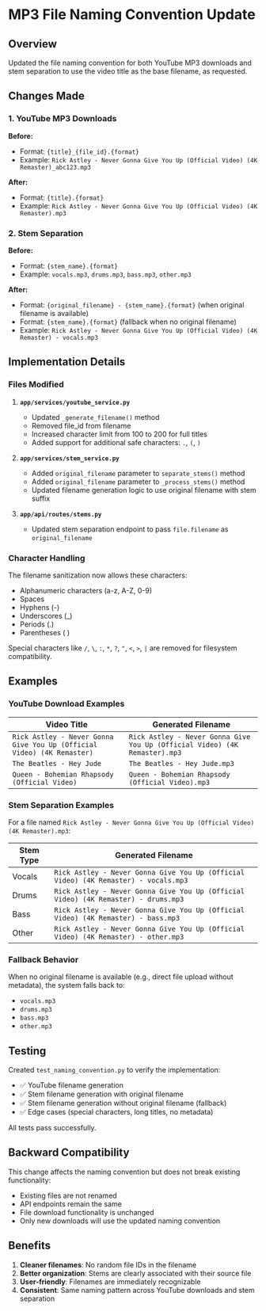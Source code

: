 # MP3 File Naming Convention Update

## Overview

Updated the file naming convention for both YouTube MP3 downloads and stem separation to use the video title as the base filename, as requested.

## Changes Made

### 1. YouTube MP3 Downloads

**Before:**
- Format: `{title}_{file_id}.{format}`
- Example: `Rick Astley - Never Gonna Give You Up (Official Video) (4K Remaster)_abc123.mp3`

**After:**
- Format: `{title}.{format}`
- Example: `Rick Astley - Never Gonna Give You Up (Official Video) (4K Remaster).mp3`

### 2. Stem Separation

**Before:**
- Format: `{stem_name}.{format}`
- Example: `vocals.mp3`, `drums.mp3`, `bass.mp3`, `other.mp3`

**After:**
- Format: `{original_filename} - {stem_name}.{format}` (when original filename is available)
- Format: `{stem_name}.{format}` (fallback when no original filename)
- Example: `Rick Astley - Never Gonna Give You Up (Official Video) (4K Remaster) - vocals.mp3`

## Implementation Details

### Files Modified

1. **`app/services/youtube_service.py`**
   - Updated `_generate_filename()` method
   - Removed file_id from filename
   - Increased character limit from 100 to 200 for full titles
   - Added support for additional safe characters: `.`, `(`, `)`

2. **`app/services/stem_service.py`**
   - Added `original_filename` parameter to `separate_stems()` method
   - Added `original_filename` parameter to `_process_stems()` method
   - Updated filename generation logic to use original filename with stem suffix

3. **`app/api/routes/stems.py`**
   - Updated stem separation endpoint to pass `file.filename` as `original_filename`

### Character Handling

The filename sanitization now allows these characters:
- Alphanumeric characters (a-z, A-Z, 0-9)
- Spaces
- Hyphens (-)
- Underscores (_)
- Periods (.)
- Parentheses ( )

Special characters like `/`, `\`, `:`, `*`, `?`, `"`, `<`, `>`, `|` are removed for filesystem compatibility.

## Examples

### YouTube Download Examples

| Video Title | Generated Filename |
|-------------|-------------------|
| `Rick Astley - Never Gonna Give You Up (Official Video) (4K Remaster)` | `Rick Astley - Never Gonna Give You Up (Official Video) (4K Remaster).mp3` |
| `The Beatles - Hey Jude` | `The Beatles - Hey Jude.mp3` |
| `Queen - Bohemian Rhapsody (Official Video)` | `Queen - Bohemian Rhapsody (Official Video).mp3` |

### Stem Separation Examples

For a file named `Rick Astley - Never Gonna Give You Up (Official Video) (4K Remaster).mp3`:

| Stem Type | Generated Filename |
|-----------|-------------------|
| Vocals | `Rick Astley - Never Gonna Give You Up (Official Video) (4K Remaster) - vocals.mp3` |
| Drums | `Rick Astley - Never Gonna Give You Up (Official Video) (4K Remaster) - drums.mp3` |
| Bass | `Rick Astley - Never Gonna Give You Up (Official Video) (4K Remaster) - bass.mp3` |
| Other | `Rick Astley - Never Gonna Give You Up (Official Video) (4K Remaster) - other.mp3` |

### Fallback Behavior

When no original filename is available (e.g., direct file upload without metadata), the system falls back to:
- `vocals.mp3`
- `drums.mp3`
- `bass.mp3`
- `other.mp3`

## Testing

Created `test_naming_convention.py` to verify the implementation:
- ✅ YouTube filename generation
- ✅ Stem filename generation with original filename
- ✅ Stem filename generation without original filename (fallback)
- ✅ Edge cases (special characters, long titles, no metadata)

All tests pass successfully.

## Backward Compatibility

This change affects the naming convention but does not break existing functionality:
- Existing files are not renamed
- API endpoints remain the same
- File download functionality is unchanged
- Only new downloads will use the updated naming convention

## Benefits

1. **Cleaner filenames**: No random file IDs in the filename
2. **Better organization**: Stems are clearly associated with their source file
3. **User-friendly**: Filenames are immediately recognizable
4. **Consistent**: Same naming pattern across YouTube downloads and stem separation

